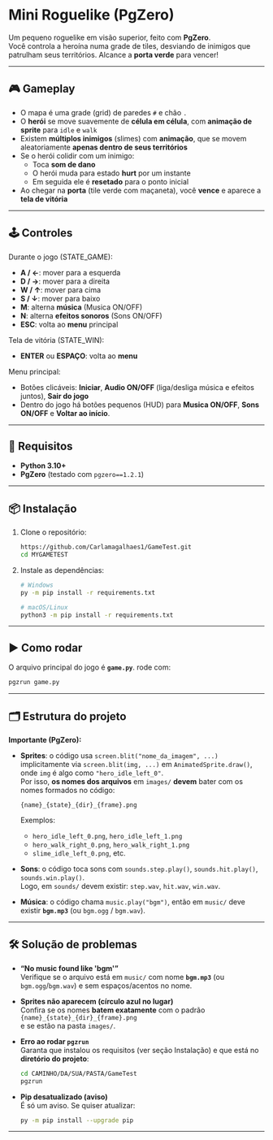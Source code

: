# Mini Roguelike (PgZero)

Um pequeno roguelike em visão superior, feito com **PgZero**.  
Você controla a heroína numa grade de tiles, desviando de inimigos que patrulham seus territórios. Alcance a **porta verde** para vencer!

---

## 🎮 Gameplay

- O mapa é uma grade (grid) de paredes `#` e chão `.`
- O **herói** se move suavemente de **célula em célula**, com **animação de sprite** para `idle` e `walk`
- Existem **múltiplos inimigos** (slimes) com **animação**, que se movem aleatoriamente **apenas dentro de seus territórios**
- Se o herói colidir com um inimigo:
  - Toca **som de dano**
  - O herói muda para estado **hurt** por um instante
  - Em seguida ele é **resetado** para o ponto inicial
- Ao chegar na **porta** (tile verde com maçaneta), você **vence** e aparece a **tela de vitória**

---

## 🕹️ Controles

Durante o jogo (STATE_GAME):
- **A / ←**: mover para a esquerda  
- **D / →**: mover para a direita  
- **W / ↑**: mover para cima  
- **S / ↓**: mover para baixo  
- **M**: alterna **música** (Musica ON/OFF)  
- **N**: alterna **efeitos sonoros** (Sons ON/OFF)  
- **ESC**: volta ao **menu** principal  

Tela de vitória (STATE_WIN):
- **ENTER** ou **ESPAÇO**: volta ao **menu**

Menu principal:
- Botões clicáveis: **Iniciar**, **Audio ON/OFF** (liga/desliga música e efeitos juntos), **Sair do jogo**  
- Dentro do jogo há botões pequenos (HUD) para **Musica ON/OFF**, **Sons ON/OFF** e **Voltar ao início**.

---

## 🧩 Requisitos

- **Python 3.10+**
- **PgZero** (testado com `pgzero==1.2.1`)

---

## 📦 Instalação

1. Clone o repositório:
   ```bash
   https://github.com/Carlamagalhaes1/GameTest.git
   cd MYGAMETEST
   ```


3. Instale as dependências:
   ```bash
   # Windows
   py -m pip install -r requirements.txt

   # macOS/Linux
   python3 -m pip install -r requirements.txt
   ```

---

## ▶️ Como rodar

O arquivo principal do jogo é **`game.py`**.
  rode com:

  ```bash
  pgzrun game.py
  ```

---

## 🗂️ Estrutura do projeto


**Importante (PgZero):**
- **Sprites**: o código usa `screen.blit("nome_da_imagem", ...)` implicitamente via `screen.blit(img, ...)` em `AnimatedSprite.draw()`, onde `img` é algo como `"hero_idle_left_0"`.  
  Por isso, **os nomes dos arquivos** em `images/` **devem** bater com os nomes formados no código:
  ```
  {name}_{state}_{dir}_{frame}.png
  ```
  Exemplos:
  - `hero_idle_left_0.png`, `hero_idle_left_1.png`
  - `hero_walk_right_0.png`, `hero_walk_right_1.png`
  - `slime_idle_left_0.png`, etc.

- **Sons**: o código toca sons com `sounds.step.play()`, `sounds.hit.play()`, `sounds.win.play()`.  
  Logo, em `sounds/` devem existir: `step.wav`, `hit.wav`, `win.wav`.

- **Música**: o código chama `music.play("bgm")`, então em `music/` deve existir **`bgm.mp3`** (ou `bgm.ogg` / `bgm.wav`).

---

## 🛠️ Solução de problemas

- **“No music found like 'bgm'”**  
  Verifique se o arquivo está em `music/` com nome **`bgm.mp3`** (ou `bgm.ogg`/`bgm.wav`) e sem espaços/acentos no nome.

- **Sprites não aparecem (círculo azul no lugar)**  
  Confira se os nomes **batem exatamente** com o padrão `{name}_{state}_{dir}_{frame}.png`  
  e se estão na pasta `images/`.

- **Erro ao rodar `pgzrun`**  
  Garanta que instalou os requisitos (ver seção Instalação) e que está no **diretório do projeto**:
  ```bash
  cd CAMINHO/DA/SUA/PASTA/GameTest
  pgzrun
  ```

- **Pip desatualizado (aviso)**  
  É só um aviso. Se quiser atualizar:
  ```bash
  py -m pip install --upgrade pip
  ```

---


